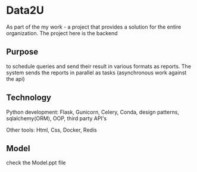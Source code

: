 # Data2U
As part of the my work - a project that provides a solution for the entire organization. The project here is the backend

## Purpose
to schedule queries and send their result in various formats as reports. The system sends the reports in parallel as tasks (asynchronous work against the api)

## Technology
Python development: Flask, Gunicorn, Celery, Conda, design patterns, sqlalchemy(ORM), OOP, third party API's

Other tools: Html, Css, Docker, Redis

## Model
check the Model.ppt file



